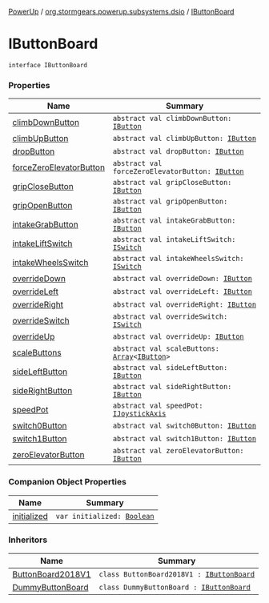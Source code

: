 [PowerUp](../../index.md) / [org.stormgears.powerup.subsystems.dsio](../index.md) / [IButtonBoard](./index.md)

# IButtonBoard

`interface IButtonBoard`

### Properties

| Name | Summary |
|---|---|
| [climbDownButton](climb-down-button.md) | `abstract val climbDownButton: `[`IButton`](../../org.stormgears.utils.dsio/-i-button/index.md) |
| [climbUpButton](climb-up-button.md) | `abstract val climbUpButton: `[`IButton`](../../org.stormgears.utils.dsio/-i-button/index.md) |
| [dropButton](drop-button.md) | `abstract val dropButton: `[`IButton`](../../org.stormgears.utils.dsio/-i-button/index.md) |
| [forceZeroElevatorButton](force-zero-elevator-button.md) | `abstract val forceZeroElevatorButton: `[`IButton`](../../org.stormgears.utils.dsio/-i-button/index.md) |
| [gripCloseButton](grip-close-button.md) | `abstract val gripCloseButton: `[`IButton`](../../org.stormgears.utils.dsio/-i-button/index.md) |
| [gripOpenButton](grip-open-button.md) | `abstract val gripOpenButton: `[`IButton`](../../org.stormgears.utils.dsio/-i-button/index.md) |
| [intakeGrabButton](intake-grab-button.md) | `abstract val intakeGrabButton: `[`IButton`](../../org.stormgears.utils.dsio/-i-button/index.md) |
| [intakeLiftSwitch](intake-lift-switch.md) | `abstract val intakeLiftSwitch: `[`ISwitch`](../../org.stormgears.utils.dsio/-i-switch/index.md) |
| [intakeWheelsSwitch](intake-wheels-switch.md) | `abstract val intakeWheelsSwitch: `[`ISwitch`](../../org.stormgears.utils.dsio/-i-switch/index.md) |
| [overrideDown](override-down.md) | `abstract val overrideDown: `[`IButton`](../../org.stormgears.utils.dsio/-i-button/index.md) |
| [overrideLeft](override-left.md) | `abstract val overrideLeft: `[`IButton`](../../org.stormgears.utils.dsio/-i-button/index.md) |
| [overrideRight](override-right.md) | `abstract val overrideRight: `[`IButton`](../../org.stormgears.utils.dsio/-i-button/index.md) |
| [overrideSwitch](override-switch.md) | `abstract val overrideSwitch: `[`ISwitch`](../../org.stormgears.utils.dsio/-i-switch/index.md) |
| [overrideUp](override-up.md) | `abstract val overrideUp: `[`IButton`](../../org.stormgears.utils.dsio/-i-button/index.md) |
| [scaleButtons](scale-buttons.md) | `abstract val scaleButtons: `[`Array`](https://kotlinlang.org/api/latest/jvm/stdlib/kotlin/-array/index.html)`<`[`IButton`](../../org.stormgears.utils.dsio/-i-button/index.md)`>` |
| [sideLeftButton](side-left-button.md) | `abstract val sideLeftButton: `[`IButton`](../../org.stormgears.utils.dsio/-i-button/index.md) |
| [sideRightButton](side-right-button.md) | `abstract val sideRightButton: `[`IButton`](../../org.stormgears.utils.dsio/-i-button/index.md) |
| [speedPot](speed-pot.md) | `abstract val speedPot: `[`IJoystickAxis`](../../org.stormgears.utils.dsio/-i-joystick-axis/index.md) |
| [switch0Button](switch0-button.md) | `abstract val switch0Button: `[`IButton`](../../org.stormgears.utils.dsio/-i-button/index.md) |
| [switch1Button](switch1-button.md) | `abstract val switch1Button: `[`IButton`](../../org.stormgears.utils.dsio/-i-button/index.md) |
| [zeroElevatorButton](zero-elevator-button.md) | `abstract val zeroElevatorButton: `[`IButton`](../../org.stormgears.utils.dsio/-i-button/index.md) |

### Companion Object Properties

| Name | Summary |
|---|---|
| [initialized](initialized.md) | `var initialized: `[`Boolean`](https://kotlinlang.org/api/latest/jvm/stdlib/kotlin/-boolean/index.html) |

### Inheritors

| Name | Summary |
|---|---|
| [ButtonBoard2018V1](../-button-board2018-v1/index.md) | `class ButtonBoard2018V1 : `[`IButtonBoard`](./index.md) |
| [DummyButtonBoard](../-dummy-button-board/index.md) | `class DummyButtonBoard : `[`IButtonBoard`](./index.md) |
